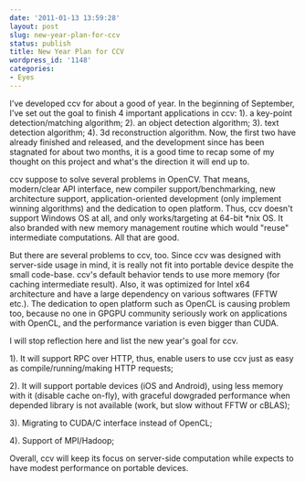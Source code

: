 ```yaml
---
date: '2011-01-13 13:59:28'
layout: post
slug: new-year-plan-for-ccv
status: publish
title: New Year Plan for CCV
wordpress_id: '1148'
categories:
- Eyes
---
```


I've developed ccv for about a good of year. In the beginning of September, I've set out the goal to finish 4 important applications in ccv: 1). a key-point detection/matching algorithm; 2). an object detection algorithm; 3). text detection algorithm; 4). 3d reconstruction algorithm. Now, the first two have already finished and released, and the development since has been stagnated for about two months, it is a good time to recap some of my thought on this project and what's the direction it will end up to.

ccv suppose to solve several problems in OpenCV. That means, modern/clear API interface, new compiler support/benchmarking, new architecture support, application-oriented development (only implement winning algorithms) and the dedication to open platform. Thus, ccv doesn't support Windows OS at all, and only works/targeting at 64-bit *nix OS. It also branded with new memory management routine which would "reuse" intermediate computations. All that are good.

But there are several problems to ccv, too. Since ccv was designed with server-side usage in mind, it is really not fit into portable device despite the small code-base. ccv's default behavior tends to use more memory (for caching intermediate result). Also, it was optimized for Intel x64 architecture and have a large dependency on various softwares (FFTW etc.). The dedication to open platform such as OpenCL is causing problem too, because no one in GPGPU community seriously work on applications with OpenCL, and the performance variation is even bigger than CUDA.

I will stop reflection here and list the new year's goal for ccv.

1). It will support RPC over HTTP, thus, enable users to use ccv just as easy as compile/running/making HTTP requests;

2). It will support portable devices (iOS and Android), using less memory with it (disable cache on-fly), with graceful dowgraded performance when depended library is not available (work, but slow without FFTW or cBLAS);

3). Migrating to CUDA/C interface instead of OpenCL;

4). Support of MPI/Hadoop;

Overall, ccv will keep its focus on server-side computation while expects to have modest performance on portable devices.

